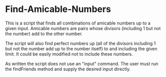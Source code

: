 # Find-Amicable-Numbers

This is a script that finds all combinations of amicable numbers up to a given input.
Amicable numbers are pairs whose divisors (including 1 but not the number) add to the other number.

The script will also find perfect numbers up (all of the divisors including 1 but not the number add up to the number itself) to and including the given limit. It could be easily modified not to include these numbers.

As written the script does not use an "input" command. The user must run the findFriends method and supply the desired input directly.
